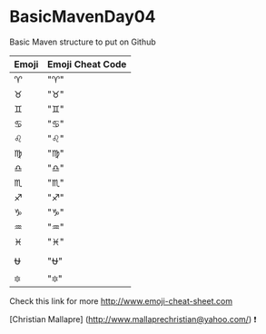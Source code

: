 # BasicMavenDay04
Basic Maven structure to put on Github


Emoji | Emoji Cheat Code 
------------ | -------------
:aries: | ":aries:"
:taurus: | ":taurus:"
:gemini: | ":gemini:"
:cancer: | ":cancer:"
:leo: | ":leo:"
:virgo: | ":virgo:"
:libra: | ":libra:"
:scorpius: | ":scorpius:"
:sagittarius: | ":sagittarius:"
:capricorn: | ":capricorn:"
:aquarius: | ":aquarius:"
:pisces: | ":pisces:"
:ophiuchus: | ":ophiuchus:"
:six_pointed_star: | ":six_pointed_star:"

Check this link for more http://www.emoji-cheat-sheet.com



[Christian Mallapre] (http://www.mallaprechristian@yahoo.com/) :exclamation: